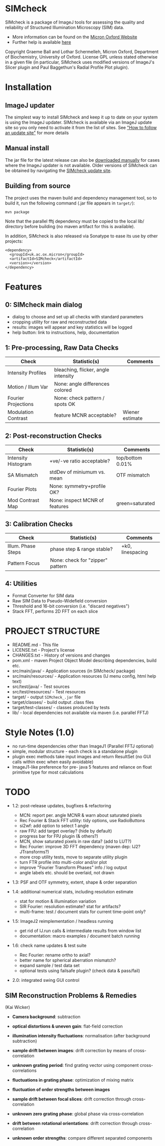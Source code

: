 SIMcheck
========

SIMcheck is a package of ImageJ tools for assessing the quality and
reliability of Structured Illumination Microscopy (SIM) data.

* More information can be found on the 
[Micron Oxford Website](http://www.micron.ox.ac.uk/software/SIMCheck.php)
* Further help is available
[here](http://www.micron.ox.ac.uk/microngroup/software/SIMcheck.html)

Copyright Graeme Ball and Lothar Schermelleh, Micron Oxford, Department of
Biochemistry, University of Oxford. License GPL unless stated otherwise in
a given file (in particular, SIMcheck uses modified versions of ImageJ's
Slicer plugin and Paul Baggethun's Radial Profile Plot plugin).


Installation
============

ImageJ updater
--------------

The simplest way to install SIMcheck and keep it up to date on your system is
using the ImageJ updater.  SIMcheck is available via an ImageJ update site so
you only need to activate it from the list of sites.  See
["How to follow an update site"](http://fiji.sc/How_to_follow_a_3rd_party_update_site)
for more details

Manual install
--------------

The jar file for the latest release can also be
[downloaded manually](http://downloads.micron.ox.ac.uk/fiji_update/SIMcheck/plugins/)
for cases where the ImageJ updater is not available.  Older versions of
SIMcheck can be obtained by navigating the
[SIMcheck update site](http://downloads.micron.ox.ac.uk/fiji_update/SIMcheck/).

Building from source
--------------------

The project uses the maven build and dependency management tool, so to
build it, run the following command (.jar file appears in `target/`):

    mvn package

Note that the parallel fftj dependency must be copied to the local
lib/ directory before building (no maven artifact for this is available).

In addition, SIMcheck is also released via Sonatype to ease its use by
other projects:

    <dependency>
      <groupId>uk.ac.ox.micron</groupId>
      <artifactId>SIMcheck</artifactId>
      <version></version>
    </dependency>


Features
========

0: SIMcheck main dialog
-----------------------

- dialog to choose and set up all checks with standard parameters
- cropping utility for raw and reconstructed data
- results: images will appear and key statistics will be logged
- help button: link to instructions, help, documentation

1: Pre-processing, Raw Data Checks
----------------------------------

|    Check            |        Statistic(s)                 |      Comments   |
| ------------------- | ----------------------------------- | --------------- |
| Intensity Profiles  | bleaching, flicker, angle intensity |                 |
| Motion / Illum Var  | None: angle differences colored     |                 |
| Fourier Projections | None: check pattern / spots OK      |                 |
| Modulation Contrast | feature MCNR acceptable?            | Wiener estimate |

2: Post-reconstruction Checks
-----------------------------

|    Check            |        Statistic(s)                |      Comments    |
| ------------------- | ---------------------------------- | ---------------- |
| Intensity Histogram | +ve/-ve ratio acceptable?          | top/bottom 0.01% |
| SA Mismatch         | stdDev of miniumum vs. mean        | OTF mismatch     |
| Fourier Plots       | None: symmetry+profile OK?         |                  |
| Mod Contrast Map    | None: inspect MCNR of features     | green=saturated  |

3: Calibration Checks
---------------------

|    Check            |        Statistic(s)               |      Comments     |
| ------------------- | --------------------------------- | ----------------- |
| Illum. Phase Steps  | phase step & range stable?        | +k0, linespacing  |
| Pattern Focus       | None: check for "zipper" pattern  |                   |

4: Utilities
------------

- Format Converter for SIM data
- Raw SIM Data to Pseudo-Widefield conversion
- Threshold and 16-bit conversion (i.e. "discard negatives")
- Stack FFT, performs 2D FFT on each slice


PROJECT STRUCTURE
=================

- README.md - This file
- LICENSE.txt - Project's license
- CHANGES.txt  - History of versions and changes
- pom.xml - maven Project Object Model describing dependencies, build etc.
- src/main/java/ - Application sources (in SIMcheck/ package)
- src/main/resources/ - Application resources (IJ menu config, html help text)
- src/test/java/ - Test sources
- src/test/resources/ - Test resources
- target/ - output `SIMcheck_.jar` file
- target/classes/ - build output .class files
- target/test-classes/ - classes produced by tests
- lib/ - local dependencies not available via maven (i.e. parallel FFTJ)


Style Notes (1.0)
===========

* no run-time dependencies other than ImageJ1 (Parallel FFTJ optional)
* simple, modular structure - each check is a standalone plugin
* plugin exec methods take input images and return ResultSet
  (no GUI calls within exec when easily avoidable)
* ImageJ1-like preference for pre- java 5 features and reliance on float
  primitive type for most calculations


TODO
====

* 1.2: post-release updates, bugfixes & refactoring

    - MCN: report per. angle MCNR & warn about saturated pixels
    - Rec Fourier & Stack FFT utility: tidy options, use RadioButtons
    - si2wf: add option to select 1 angle
    - raw FPJ: add target overlay? (hide by default)
    - progress bar for FPJ plugin (& others?)
    - MCN, show saturated pixels in raw data? (add to LUT?)
    - Rec Fourier: improve 3D FFT dependency (maven dep: IJ2? JTransforms?)
    - more crop utility tests, move to separate utility plugin
    - turn FTR profile into multi-color and/or plot
    - improve "Fourier Transform Phases" info / log output
    - angle labels etc. should be overlaid, not drawn

* 1.3: PSF and OTF symmetry, extent, shape & order separation

* 1.4: additional numerical stats, including resolution estimate

    - stat for motion & illumination variation
    - SIR Fourier: resolution estimate? stat for artifacts?
    - multi-frame: test / document stats for current time-point only?

* 1.5: ImageJ2 reimplementation / headless running

    - get rid of IJ.run calls & intermediate results from window list
    - documentation: macro examples / document batch running

* 1.6: check name updates & test suite

    - Rec Fourier: rename ortho to axial?
    - better name for spherical aberration mismatch?
    - expand sample / test data set
    - optional tests using failsafe plugin? (check data & pass/fail)

* 2.0: integrated swing GUI control


SIM Reconstruction Problems & Remedies 
--------------------------------------
(Kai Wicker)

- **Camera background**: subtraction

- **optical distortions & uneven gain**: flat-field correction

- **illumination intensity fluctuations**: normalisation (after background subtraction)

- **sample drift between images**: drift correction by means of cross-correlation

- **unknown grating period**: find grating vector using component cross-correlations

- **fluctuations in grating phase**: optimization of mixing matrix

- **fluctuation of order strengths between images**

- **sample drift between focal slices**: drift correction through cross-correlation

- **unknown zero grating phase**: global phase via cross-correlation

- **drift between rotational orientations**: drift correction through cross-correlation

- **unknown order strengths**: compare different separated components
